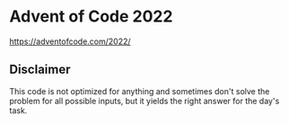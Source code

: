# Advent of Code 2022
https://adventofcode.com/2022/

## Disclaimer
This code is not optimized for anything and sometimes don't solve the problem for all possible inputs, but it yields the right answer for the day's task.
